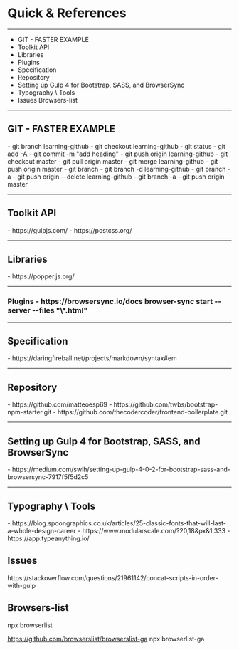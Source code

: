 
# Quick & References

---

- GIT - FASTER EXAMPLE
- Toolkit API
- Libraries
- Plugins
- Specification
- Repository
- Setting up Gulp 4 for Bootstrap, SASS, and BrowserSync
- Typography \ Tools
- Issues
  Browsers-list

---

<h2>GIT - FASTER EXAMPLE</h2>
  - git branch learning-github
  - git checkout learning-github
  - git status
  - git add -A
  - git commit -m "add heading"
  - git push origin learning-github
  - git checkout master
  - git pull origin master
  - git merge learning-github
  - git push origin master
  - git branch
  - git branch -d learning-github
  - git branch -a
  - git push origin --delete learning-github
  - git branch -a
  - git push origin master

---

<h2>Toolkit API</h2>
  - https://gulpjs.com/
  - https://postcss.org/

---

<h2>Libraries</h2>
  - https://popper.js.org/

---

<h3>Plugins</he>  
  - https://browsersync.io/docs
     browser-sync start --server --files "\*.html"

---

<h2>Specification</h2>
  - https://daringfireball.net/projects/markdown/syntax#em

---

<h2>Repository</h2>
  - https://github.com/matteoesp69
  - https://github.com/twbs/bootstrap-npm-starter.git
  - https://github.com/thecodercoder/frontend-boilerplate.git

---

<h2>Setting up Gulp 4 for Bootstrap, SASS, and BrowserSync</h2>
 - https://medium.com/swlh/setting-up-gulp-4-0-2-for-bootstrap-sass-and-browsersync-7917f5f5d2c5

---

<h2>Typography \ Tools</h2>
  - https://blog.spoongraphics.co.uk/articles/25-classic-fonts-that-will-last-a-whole-design-career
  - https://www.modularscale.com/?20,18&px&1.333
  - https://app.typeanything.io/

<h2>Issues</h2>
https://stackoverflow.com/questions/21961142/concat-scripts-in-order-with-gulp

<h2>Browsers-list</h2>
npx browserlist

https://github.com/browserslist/browserslist-ga
npx browserlist-ga
